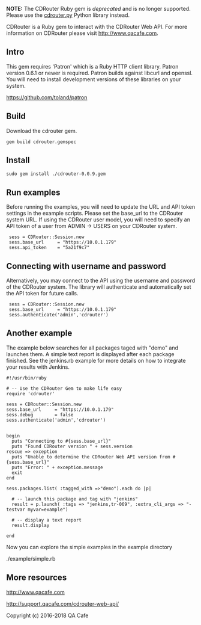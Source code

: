 **NOTE:** The CDRouter Ruby gem is _deprecated_ and is no longer supported.  Please use the [cdrouter.py](https://github.com/qacafe/cdrouter.py) Python library instead.

CDRouter is a Ruby gem to interact with the CDRouter Web API. For more
information on CDRouter please visit http://www.qacafe.com.

## Intro

This gem requires 'Patron' which is a Ruby HTTP client library. Patron
version 0.6.1 or newer is required. Patron builds against libcurl and
openssl. You will need to install development versions of these
libraries on your system.

https://github.com/toland/patron

## Build

Download the cdrouter gem.
    
    gem build cdrouter.gemspec

## Install

    sudo gem install ./cdrouter-0.0.9.gem

## Run examples

Before running the examples, you will need to update the URL and API token
settings in the example scripts. Please set the base_url to the CDRouter
system URL. If using the CDRouter user model, you will need to specify an
API token of a user from ADMIN -> USERS on your CDRouter system.

     sess = CDRouter::Session.new
     sess.base_url     = "https://10.0.1.179"
     sess.api_token    = "5a21f9c7"

## Connecting with username and password

Alternatively, you may connect to the API using the username and password
of the CDRouter system. The library will authenticate and automatically
set the API token for future calls.

     sess = CDRouter::Session.new
     sess.base_url     = "https://10.0.1.179"
     sess.authenticate('admin','cdrouter')
     
## Another example

The example below searches for all packages taged with "demo" and launches them.
A simple text report is displayed after each package finished. See the
jenkins.rb example for more details on how to integrate your results with
Jenkins.


``` text
#!/usr/bin/ruby

# -- Use the CDRouter Gem to make life easy
require 'cdrouter'

sess = CDRouter::Session.new
sess.base_url     = "https://10.0.1.179"
sess.debug        = false
sess.authenticate('admin','cdrouter')


begin
  puts "Connecting to #{sess.base_url}"
  puts "Found CDRouter version " + sess.version
rescue => exception
  puts "Unable to determine the CDRouter Web API version from #{sess.base_url}"
  puts "Error: " + exception.message
  exit
end

sess.packages.list( :tagged_with =>"demo").each do |p| 

  # -- launch this package and tag with "jenkins"
  result = p.launch( :tags => "jenkins,tr-069", :extra_cli_args => "-testvar myvar=example")

  # -- display a text report
  result.display

end
```


Now you can explore the simple examples in the example directory

./example/simple.rb


## More resources

http://www.qacafe.com

http://support.qacafe.com/cdrouter-web-api/

Copyright (c) 2016-2018 QA Cafe
